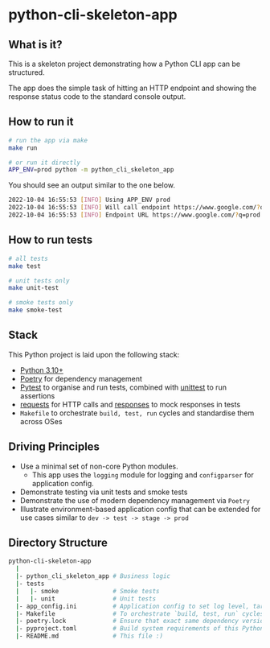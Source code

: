 # python-cli-skeleton-app

## What is it?

This is a skeleton project demonstrating how a Python CLI app can be structured.

The app does the simple task of hitting an HTTP endpoint and showing the response status code to the standard console
output.

## How to run it

```bash
# run the app via make
make run

# or run it directly
APP_ENV=prod python -m python_cli_skeleton_app
```

You should see an output similar to the one below.

```bash
2022-10-04 16:55:53 [INFO] Using APP_ENV prod
2022-10-04 16:55:53 [INFO] Will call endpoint https://www.google.com/?q=prod
2022-10-04 16:55:53 [INFO] Endpoint URL https://www.google.com/?q=prod returned status code 200
```

## How to run tests

```bash
# all tests
make test

# unit tests only
make unit-test

# smoke tests only
make smoke-test
```

## Stack

This Python project is laid upon the following stack:

- [Python 3.10+](https://docs.python.org/3)
- [Poetry](https://python-poetry.org/docs/) for dependency management
- [Pytest](https://docs.pytest.org/en/7.1.x/) to organise and run tests, combined
  with [unittest](https://docs.python.org/3/library/unittest.html) to run assertions
- [requests](https://github.com/psf/requests) for HTTP calls and [responses](https://github.com/getsentry/responses) to
  mock responses in tests
- `Makefile` to orchestrate `build, test, run` cycles and standardise them across OSes

## Driving Principles

- Use a minimal set of non-core Python modules.
    - This app uses the `logging` module for logging and `configparser` for application config.
- Demonstrate testing via unit tests and smoke tests
- Demonstrate the use of modern dependency management via `Poetry`
- Illustrate environment-based application config that can be extended for use cases similar
  to `dev -> test -> stage -> prod`

## Directory Structure

```bash
python-cli-skeleton-app
  |
  |- python_cli_skeleton_app # Business logic
  |- tests
  |   |- smoke               # Smoke tests
  |   |- unit                # Unit tests
  |- app_config.ini          # Application config to set log level, target endpoint URL, etc
  |- Makefile                # To orchestrate `build, test, run` cycles and standardise them across OSes   
  |- poetry.lock             # Ensure that exact same dependency versions are used when installing or reinstalling this project via Poetry   
  |- pyproject.toml          # Build system requirements of this Python project. Managed through Poetry in our case. See: https://python-poetry.org/docs/pyproject/
  |- README.md               # This file :)
```